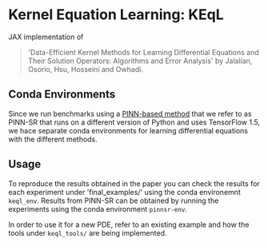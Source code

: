 # Kernel Equation Learning: KEqL

JAX implementation of 

> 'Data-Efficient Kernel Methods for Learning 
Differential Equations and Their Solution Operators: 
Algorithms and Error Analysis' by Jalalian, Osorio, Hsu, Hosseini and Owhadi.



## Conda Environments

Since we run benchmarks using a [PINN-based method](https://github.com/isds-neu/EQDiscovery) that we refer to as PINN-SR that runs on a different version of Python and uses TensorFlow 1.5, we hace separate conda environments for learning differential equations with the different methods.


## Usage 

To reproduce the results obtained in the paper you can check the results for each experiment under 'final_examples/' using the conda environemnt `keql_env`. Results from PINN-SR can be obtained by running the experiments using the conda environment `pinnsr-env`.

In order to use it for a new PDE, refer to an existing example and how the tools under `keql_tools/` are being implemented.




